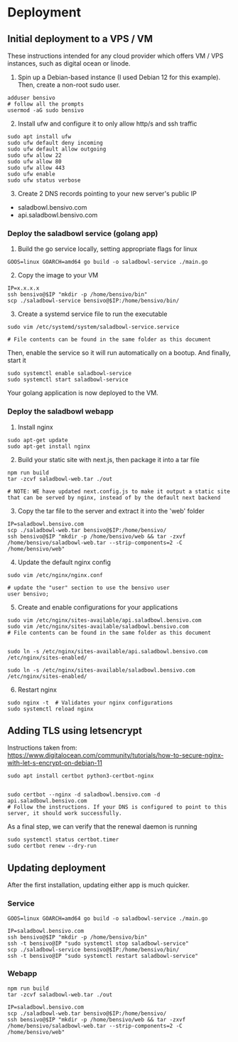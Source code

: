 # Deployment

## Initial deployment to a VPS / VM
These instructions intended for any cloud provider which offers VM / VPS instances, such as digital ocean or linode.

1. Spin up a Debian-based instance (I used Debian 12 for this example). Then, create a non-root sudo user.
```
adduser bensivo
# follow all the prompts
usermod -aG sudo bensivo
```

2. Install ufw and configure it to only allow http/s and ssh traffic
```
sudo apt install ufw
sudo ufw default deny incoming
sudo ufw default allow outgoing
sudo ufw allow 22
sudo ufw allow 80
sudo ufw allow 443
sudo ufw enable
sudo ufw status verbose
```
3. Create 2 DNS records pointing to your new server's public IP
- saladbowl.bensivo.com
- api.saladbowl.bensivo.com

### Deploy the saladbowl service (golang app)
1. Build the go service locally, setting appropriate flags for linux
```
GOOS=linux GOARCH=amd64 go build -o saladbowl-service ./main.go
```
2. Copy the image to your VM
```
IP=x.x.x.x
ssh bensivo@$IP "mkdir -p /home/bensivo/bin"
scp ./saladbowl-service bensivo@$IP:/home/bensivo/bin/
```
3. Create a systemd service file to run the executable
```
sudo vim /etc/systemd/system/saladbowl-service.service

# File contents can be found in the same folder as this document
```

Then, enable the service so it will run automatically on a bootup. And finally, start it
```
sudo systemctl enable saladbowl-service
sudo systemctl start saladbowl-service
```

Your golang application is now deployed to the VM.

### Deploy the saladbowl webapp
1. Install nginx
```
sudo apt-get update
sudo apt-get install nginx
```

2. Build your static site with next.js, then package it into a tar file
```
npm run build
tar -zcvf saladbowl-web.tar ./out

# NOTE: WE have updated next.config.js to make it output a static site that can be served by nginx, instead of by the default next backend
```

3. Copy the tar file to the server and extract it into the 'web' folder
```
IP=saladbowl.bensivo.com
scp ./saladbowl-web.tar bensivo@$IP:/home/bensivo/
ssh bensivo@$IP "mkdir -p /home/bensivo/web && tar -zxvf /home/bensivo/saladbowl-web.tar --strip-components=2 -C /home/bensivo/web"
```

4. Update the default nginx config
```
sudo vim /etc/nginx/nginx.conf

# update the "user" section to use the bensivo user
user bensivo;
```

5. Create and enable configurations for your applications
```
sudo vim /etc/nginx/sites-available/api.saladbowl.bensivo.com
sudo vim /etc/nginx/sites-available/saladbowl.bensivo.com
# File contents can be found in the same folder as this document


sudo ln -s /etc/nginx/sites-available/api.saladbowl.bensivo.com /etc/nginx/sites-enabled/

sudo ln -s /etc/nginx/sites-available/saladbowl.bensivo.com /etc/nginx/sites-enabled/
```

6. Restart nginx
```
sudo nginx -t  # Validates your nginx configurations
sudo systemctl reload nginx
```

## Adding TLS using letsencrypt
Instructions taken from: https://www.digitalocean.com/community/tutorials/how-to-secure-nginx-with-let-s-encrypt-on-debian-11
```
sudo apt install certbot python3-certbot-nginx


sudo certbot --nginx -d saladbowl.bensivo.com -d api.saladbowl.bensivo.com
# Follow the instructions. If your DNS is configured to point to this server, it should work successfully. 
```

As a final step, we can verify that the renewal daemon is running
```
sudo systemctl status certbot.timer
sudo certbot renew --dry-run
```


## Updating deployment

After the first installation, updating either app is much quicker.

### Service
```
GOOS=linux GOARCH=amd64 go build -o saladbowl-service ./main.go

IP=saladbowl.bensivo.com
ssh bensivo@$IP "mkdir -p /home/bensivo/bin"
ssh -t bensivo@IP "sudo systemctl stop saladbowl-service"
scp ./saladbowl-service bensivo@$IP:/home/bensivo/bin/
ssh -t bensivo@IP "sudo systemctl restart saladbowl-service"
```

### Webapp
```
npm run build
tar -zcvf saladbowl-web.tar ./out

IP=saladbowl.bensivo.com
scp ./saladbowl-web.tar bensivo@$IP:/home/bensivo/
ssh bensivo@$IP "mkdir -p /home/bensivo/web && tar -zxvf /home/bensivo/saladbowl-web.tar --strip-components=2 -C /home/bensivo/web"
```